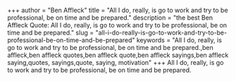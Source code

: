 +++
author = "Ben Affleck"
title = "All I do, really, is go to work and try to be professional, be on time and be prepared."
description = "the best Ben Affleck Quote: All I do, really, is go to work and try to be professional, be on time and be prepared."
slug = "all-i-do-really-is-go-to-work-and-try-to-be-professional-be-on-time-and-be-prepared"
keywords = "All I do, really, is go to work and try to be professional, be on time and be prepared.,ben affleck,ben affleck quotes,ben affleck quote,ben affleck sayings,ben affleck saying,quotes, sayings,quote, saying, motivation"
+++
All I do, really, is go to work and try to be professional, be on time and be prepared.
